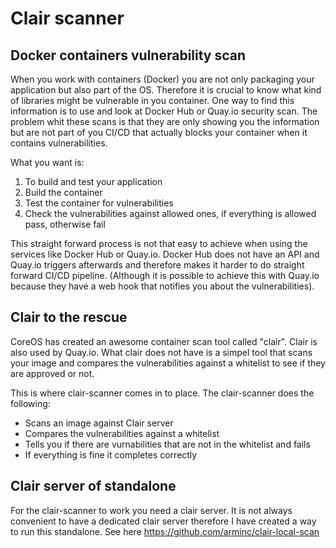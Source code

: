 # Clair scanner

## Docker containers vulnerability scan

When you work with containers (Docker) you are not only packaging your application but also part of the OS. Therefore it is crucial to know what kind of libraries might be vulnerable in you container. One way to find this information is to use and look at Docker Hub or Quay.io security scan. The problem whit these scans is that they are only showing you the information but are not part of you CI/CD that actually blocks your container when it contains vulnerabilities.

What you want is:

1. To build and test your application
1. Build the container
1. Test the container for vulnerabilities
1. Check the vulnerabilities against allowed ones, if everything is allowed pass, otherwise fail

This straight forward process is not that easy to achieve when using the services like Docker Hub or Quay.io. Docker Hub does not have an API and Quay.io triggers afterwards and therefore makes it harder to do straight forward CI/CD pipeline. (Although it is possible to achieve this with Quay.io because they have a web hook that notifies you about the vulnerabilities).

## Clair to the rescue

CoreOS has created an awesome container scan tool called "clair". Clair is also used by Quay.io. What clair does not have is a simpel tool that scans your image and compares the vulnerabilities against a whitelist to see if they are approved or not.

This is where clair-scanner comes in to place. The clair-scanner does the following:

* Scans an image against Clair server
* Compares the vulnerabilities against a whitelist
* Tells you if there are vurnabilities that are not in the whitelist and fails
* If everything is fine it completes correctly

## Clair server of standalone

For the clair-scanner to work you need a clair server. It is not always convenient to have a dedicated clair server therefore I have created a way to run this standalone. See here https://github.com/arminc/clair-local-scan
